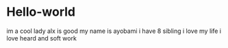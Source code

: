 # Hello-world
im a cool lady
alx is good
my name is ayobami
i have 8 sibling 
i love my life
i love heard and soft work
